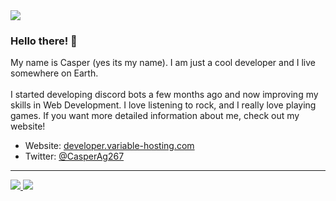 <img src="https://discord.c99.nl/widget/theme-4/657336447505924127.png">

### Hello there! 👋
My name is Casper (yes its my name). I am just a cool developer and I live somewhere on Earth.
<br><br>
I started developing discord bots a few months ago and now improving my skills in Web Development. I love listening to rock, and I really love playing games. If you want more detailed information about me, check out my website!

- Website: [developer.variable-hosting.com](https://developer.variable-hosting.com)
- Twitter: [@CasperAg267](https://twitter.com/CasperAg267)

---

<a href="https://github.com/CASPERg267">
  <img src="https://github-readme-stats.vercel.app/api?username=CASPERg267&count_private=true&hide_border=true&show_icons=true&include_all_commits=true&bg_color=0d1117&title_color=87b4bf&text_color=FFFFFF&icon_color=87b4bf">
<img src="https://github-readme-stats.vercel.app/api/top-langs/?username=CASPERg267&theme=nord&hide_border=true&bg_color=0d1117&border_radius=6&title_color=87b4bf">
</a>
